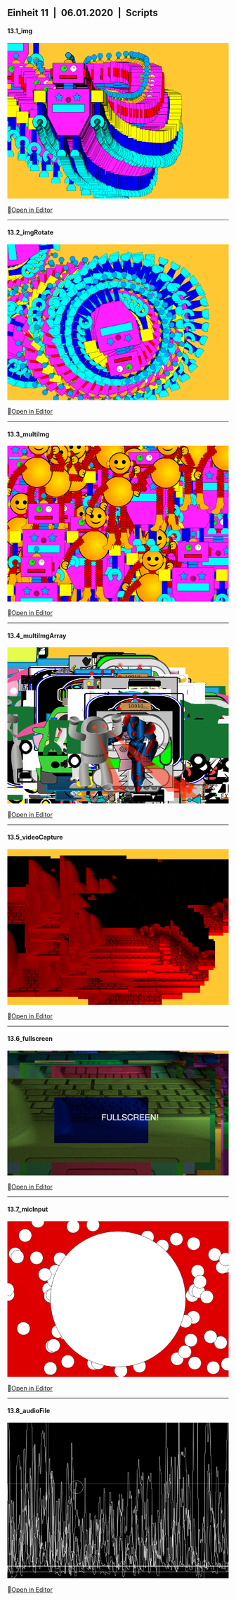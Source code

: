 ## Einheit 11&ensp;|&ensp;06.01.2020&ensp;|&ensp;Scripts

#### 13.1_img

![Image 13.1](media/13_1.png)

🔗[Open in Editor](https://editor.p5js.org/trych/sketches/NEdJBkZRu)

---

#### 13.2_imgRotate

![Image 13.2](media/13_2.png)

🔗[Open in Editor](https://editor.p5js.org/trych/sketches/hsQg7o4VJ)

---

#### 13.3_multiImg

![Image 13.3](media/13_3.png)

🔗[Open in Editor](https://editor.p5js.org/trych/sketches/U1bDQ73bZ)

---

#### 13.4_multiImgArray

![Image 13.4](media/13_4.png)

🔗[Open in Editor](https://editor.p5js.org/trych/sketches/D4p3ixrlI)

---

#### 13.5_videoCapture

![Image 13.5](media/13_5.png)

🔗[Open in Editor](https://editor.p5js.org/trych/sketches/CI1PBMLMe)

---

#### 13.6_fullscreen

![Image 13.6](media/13_6.png)

🔗[Open in Editor](https://editor.p5js.org/trych/sketches/-Cd5oBApF)

---

#### 13.7_micInput

![Image 13.7](media/13_7.png)

🔗[Open in Editor](https://editor.p5js.org/trych/sketches/_NSrpq-XP)

---

#### 13.8_audioFile

![Image 13.8](media/13_8.png)

🔗[Open in Editor](https://editor.p5js.org/trych/sketches/cHH3lwXrTA)
